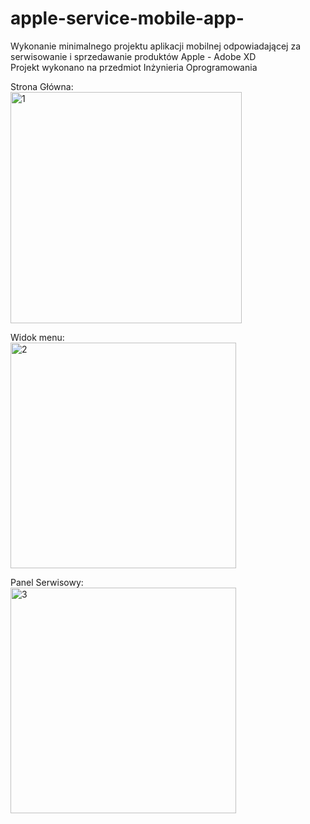 # apple-service-mobile-app-
Wykonanie minimalnego projektu aplikacji mobilnej odpowiadającej za serwisowanie i sprzedawanie produktów Apple - Adobe XD
<br>
Projekt wykonano na przedmiot Inżynieria Oprogramowania 

Strona Główna:
<br>
<img width="370" alt="1" src="https://user-images.githubusercontent.com/64898781/166587474-325d8aec-8ccb-4d3c-8bdf-a78ed5cbbab8.png">

Widok menu:
<br>
<img width="361" alt="2" src="https://user-images.githubusercontent.com/64898781/166587575-8c4a9605-a084-4b42-857c-f8042a34e210.png">

Panel Serwisowy:
<br>
<img width="361" alt="3" src="https://user-images.githubusercontent.com/64898781/166587615-377b3aaa-4c9c-4cd5-b602-c49c86e578e4.png">
